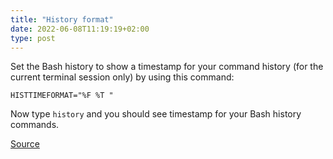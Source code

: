 ```yaml
---
title: "History format"
date: 2022-06-08T11:19:19+02:00
type: post
---
```


Set the Bash history to show a timestamp for your command history (for the current terminal session only) by using this command:

`HISTTIMEFORMAT="%F %T "`

Now type `history` and you should see timestamp for your Bash history commands.

[Source](https://www.linuxuprising.com/2019/07/bash-history-how-to-show-timestamp-when.html)
